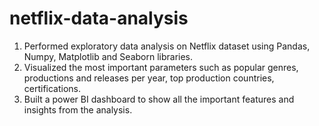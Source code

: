 # netflix-data-analysis

1. Performed exploratory data analysis on Netflix dataset using Pandas, Numpy, Matplotlib and Seaborn libraries.
2. Visualized the most important parameters such as popular genres, productions and releases per year, top production countries, certifications.
3. Built a power BI dashboard to show all the important features and insights from the analysis.
